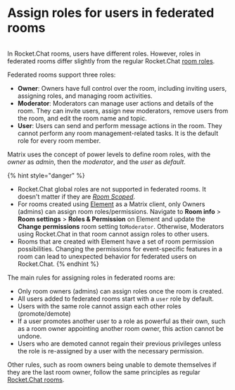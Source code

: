 # Assign roles for users in federated rooms

<figure><img src="../../../.gitbook/assets/Premium.svg" alt=""><figcaption></figcaption></figure>

In Rocket.Chat rooms, users have different roles.  However, roles in federated rooms differ slightly from the regular Rocket.Chat [room roles](../../user-guides/rooms/room-roles.md).

Federated rooms support three roles:

* **Owner**: Owners have full control over the room, including inviting users, assigning roles, and managing room activities.
* **Moderator**: Moderators can manage user actions and details of the room. They can invite users, assign new moderators, remove users from the room, and edit the room name and topic.
* **User**: Users can send and perform message actions in the room. They cannot perform any room management-related tasks. It is the default role for every room member.

Matrix uses the concept of power levels to define room roles, with the _owner_ as _admin_, then the _moderator_, and the _user_ as _default_.

{% hint style="danger" %}
* Rocket.Chat global roles are not supported in federated rooms. It doesn't matter if they are [_Room Scoped_](../../workspace-administration/permissions/#scope-of-roles).
* For rooms created using [Element](https://app.element.io/#/welcome) as a Matrix client, only Owners (admins) can assign room roles/permissions.  Navigate to **Room info** > **Room settings** > **Roles & Permission** on Element and update the **Change permissions** room setting to`Moderator`. Otherwise, Moderators using Rocket.Chat in that room cannot assign roles to other users.&#x20;
* Rooms that are created with Element have a set of room permission possibilities. Changing the permissions for event-specific features in a room can lead to unexpected behavior for federated users on Rocket.Chat.
{% endhint %}

The main rules for assigning roles in federated rooms are:

* Only room owners (admins) can assign roles once the room is created.
* All users added to federated rooms start with a `user` role by default.
* Users with the same role cannot assign each other roles (promote/demote)
* If a user promotes another user to a role as powerful as their own, such as a room owner appointing another room owner, this action cannot be undone.
* Users who are demoted cannot regain their previous privileges unless the role is re-assigned by a user with the necessary permission.

Other rules, such as room owners being unable to demote themselves if they are the last room owner, follow the same principles as regular [Rocket.Chat rooms](../../../setup-and-configure/roles-in-rocket.chat.md).
